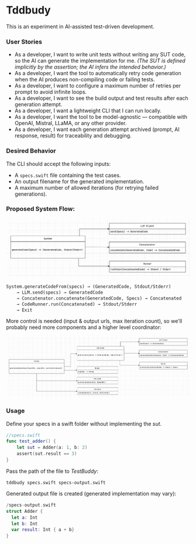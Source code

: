 # Tddbudy

This is an experiment in AI-assisted test-driven development.

### User Stories

- As a developer, I want to write unit tests without writing any SUT code, so the AI can generate the implementation for me. *(The SUT is defined implicitly by the assertion; the AI infers the intended behavior.)*
- As a developer, I want the tool to automatically retry code generation when the AI produces non-compiling code or failing tests.
- As a developer, I want to configure a maximum number of retries per prompt to avoid infinite loops.
- As a developer, I want to see the build output and test results after each generation attempt.
- As a developer, I want a lightweight CLI that I can run locally.
- As a developer, I want the tool to be model-agnostic — compatible with OpenAI, Mistral, LLaMA, or any other provider.
- As a developer, I want each generation attempt archived (prompt, AI response, result) for traceability and debugging.

### Desired Behavior

The CLI should accept the following inputs:

- A `specs.swift` file containing the test cases.
- An output filename for the generated implementation.
- A maximum number of allowed iterations (for retrying failed generations).

### Proposed System Flow:

![](subsystem.png)

```
System.generateCodeFrom(specs) → (GeneratedCode, Stdout/Stderr)
    → LLM.send(specs) → GeneratedCode
    → Concatenator.concatenate(GeneratedCode, Specs) → Concatenated
    → CodeRunner.run(Concatenated) → Stdout/Stderr
    → Exit
```

More control is needed (input & output urls, max iteration count), so we'll probably need more components and a higher level coordinator:

![](system.png)

### Usage

Define your specs in a swift folder without implementing the _sut_.

```swift
//specs.swift
func test_adder() {
    let sut = Adder(a: 1, b: 2)
    assert(sut.result == 3)
}
```

Pass the path of the file to _TestBuddy_:

```shell
tddbudy specs.swift specs-output.swift
```
Generated output file is created (generated implementation may vary):

```swift
/specs-output.swift
struct Adder {
  let a: Int
  let b: Int
  var result: Int { a + b}
}
```

